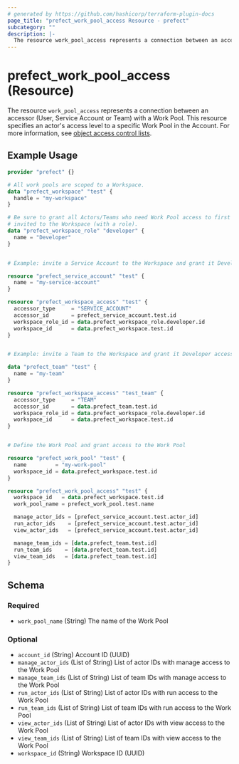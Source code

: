 ```yaml
---
# generated by https://github.com/hashicorp/terraform-plugin-docs
page_title: "prefect_work_pool_access Resource - prefect"
subcategory: ""
description: |-
  The resource work_pool_access represents a connection between an accessor (User, Service Account or Team) with a Work Pool. This resource specifies an actor's access level to a specific Work Pool in the Account. For more information, see object access control lists https://docs.prefect.io/v3/manage/cloud/manage-users/object-access-control-lists.
---
```


# prefect_work_pool_access (Resource)

The resource `work_pool_access` represents a connection between an accessor (User, Service Account or Team) with a Work Pool. This resource specifies an actor's access level to a specific Work Pool in the Account. For more information, see [object access control lists](https://docs.prefect.io/v3/manage/cloud/manage-users/object-access-control-lists).

## Example Usage

```terraform
provider "prefect" {}

# All work pools are scoped to a Workspace.
data "prefect_workspace" "test" {
  handle = "my-workspace"
}

# Be sure to grant all Actors/Teams who need Work Pool access to first be
# invited to the Workspace (with a role).
data "prefect_workspace_role" "developer" {
  name = "Developer"
}


# Example: invite a Service Account to the Workspace and grant it Developer access

resource "prefect_service_account" "test" {
  name = "my-service-account"
}

resource "prefect_workspace_access" "test" {
  accessor_type     = "SERVICE_ACCOUNT"
  accessor_id       = prefect_service_account.test.id
  workspace_role_id = data.prefect_workspace_role.developer.id
  workspace_id      = data.prefect_workspace.test.id
}


# Example: invite a Team to the Workspace and grant it Developer access

data "prefect_team" "test" {
  name = "my-team"
}

resource "prefect_workspace_access" "test_team" {
  accessor_type     = "TEAM"
  accessor_id       = data.prefect_team.test.id
  workspace_role_id = data.prefect_workspace_role.developer.id
  workspace_id      = data.prefect_workspace.test.id
}


# Define the Work Pool and grant access to the Work Pool

resource "prefect_work_pool" "test" {
  name         = "my-work-pool"
  workspace_id = data.prefect_workspace.test.id
}

resource "prefect_work_pool_access" "test" {
  workspace_id   = data.prefect_workspace.test.id
  work_pool_name = prefect_work_pool.test.name

  manage_actor_ids = [prefect_service_account.test.actor_id]
  run_actor_ids    = [prefect_service_account.test.actor_id]
  view_actor_ids   = [prefect_service_account.test.actor_id]

  manage_team_ids = [data.prefect_team.test.id]
  run_team_ids    = [data.prefect_team.test.id]
  view_team_ids   = [data.prefect_team.test.id]
}
```

<!-- schema generated by tfplugindocs -->
## Schema

### Required

- `work_pool_name` (String) The name of the Work Pool

### Optional

- `account_id` (String) Account ID (UUID)
- `manage_actor_ids` (List of String) List of actor IDs with manage access to the Work Pool
- `manage_team_ids` (List of String) List of team IDs with manage access to the Work Pool
- `run_actor_ids` (List of String) List of actor IDs with run access to the Work Pool
- `run_team_ids` (List of String) List of team IDs with run access to the Work Pool
- `view_actor_ids` (List of String) List of actor IDs with view access to the Work Pool
- `view_team_ids` (List of String) List of team IDs with view access to the Work Pool
- `workspace_id` (String) Workspace ID (UUID)
